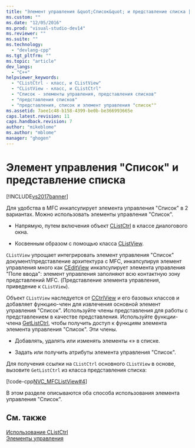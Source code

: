```yaml
---
title: "Элемент управления &quot;Список&quot; и представление списка | Microsoft Docs"
ms.custom: ""
ms.date: "12/05/2016"
ms.prod: "visual-studio-dev14"
ms.reviewer: ""
ms.suite: ""
ms.technology: 
  - "devlang-cpp"
ms.tgt_pltfrm: ""
ms.topic: "article"
dev_langs: 
  - "C++"
helpviewer_keywords: 
  - "CListCtrl - класс, и CListView"
  - "CListView - класс, и CListCtrl"
  - "Список - элементы управления, представления списков"
  - "представления списков"
  - "представления, список и элемент управления "список""
ms.assetid: 7aee1c48-b158-4399-be0b-be366993665e
caps.latest.revision: 11
caps.handback.revision: 7
author: "mikeblome"
ms.author: "mblome"
manager: "ghogen"
---
```

# Элемент управления &quot;Список&quot; и представление списка
[!INCLUDE[vs2017banner](../assembler/inline/includes/vs2017banner.md)]

Для удобства в MFC инкапсулирует элемента управления "Список" в 2 вариантах.  Можно использовать элементы управления "Список".  
  
-   Напрямую, путем включения объект [CListCtrl](../Topic/CListCtrl%20Class.md) в классе диалогового окна.  
  
-   Косвенным образом с помощью класса [CListView](../mfc/reference/clistview-class.md).  
  
 `CListView` упрощает интегрировать элемент управления "Список" документ\/представление архитектура с MFC, инкапсулируя элемент управления много как [CEditView](../Topic/CEditView%20Class.md) инкапсулирует элемента управления "Поле ввода": элемент управления заполняют всю контактную зону представлений MFC. \(Представление элемента управления, приведение к `CListView`\).  
  
 Объект `CListView` наследуется от [CCtrlView](../mfc/reference/cctrlview-class.md) и его базовых классов и добавляет функцию\-член для извлечения основной элемент управления "Список".  Используйте члены представления для работы с представлением в качестве представления.  Используйте функции\-члена [GetListCtrl](../Topic/CListView::GetListCtrl.md), чтобы получить доступ к функциям элемента элемента управления "Список".  Эти члены.  
  
-   Добавлять, удалять или изменять элементы «» в списке.  
  
-   Задать или получить атрибуты элемента управления "Список".  
  
 Для получения ссылки на `CListCtrl` основного `CListView` в основе, вызовите `GetListCtrl` из класса представления списка:  
  
 [!code-cpp[NVC_MFCListView#4](../mfc/codesnippet/CPP/list-control-and-list-view_1.cpp)]  
  
 В этом разделе описываются оба способа использования элемента управления "Список".  
  
## См. также  
 [Использование CListCtrl](../Topic/Using%20CListCtrl.md)   
 [Элементы управления](../mfc/controls-mfc.md)